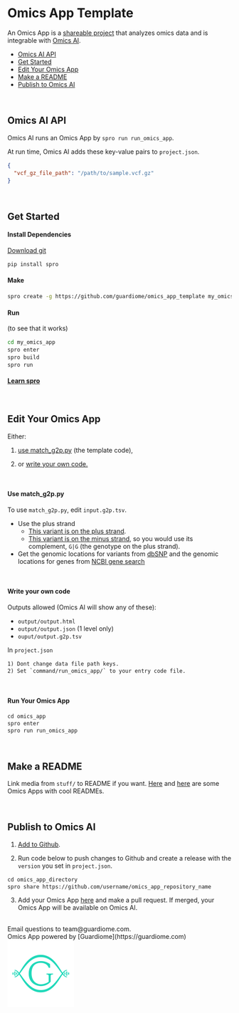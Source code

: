 # Omics App Template

An Omics App is a [shareable project](https://github.com/KwatME/spro) that analyzes omics data and is integrable with [Omics AI](https://guardiome.com).

- [Omics AI API](#omics-ai-api)
- [Get Started](#get-started)
- [Edit Your Omics App](#edit-your-omics-app)
- [Make a README](#make-a-readme)
- [Publish to Omics AI](#publish-to-omics-ai)

<br>

## Omics AI API

Omics AI runs an Omics App by `spro run run_omics_app`.

At run time, Omics AI adds these key-value pairs to `project.json`.

```json
{
  "vcf_gz_file_path": "/path/to/sample.vcf.gz"
}
```

<br>

## Get Started

#### Install Dependencies

[Download git](https://git-scm.com/downloads)

```bash
pip install spro
```

#### Make

```bash
spro create -g https://github.com/guardiome/omics_app_template my_omics_app
```

#### Run

(to see that it works)

```bash
cd my_omics_app
spro enter
spro build
spro run
```

#### [Learn spro](https://github.com/kwatme/spro)

<br>

## Edit Your Omics App

Either:

1) [use match_g2p.py](#use-match-g2p.py) (the template code),

2) or [write your own code.](#write-your-own-code)

<br>

#### Use match_g2p.py

To use `match_g2p.py`, edit `input.g2p.tsv`.

* Use the plus strand
  * [This variant is on the plus strand](https://www.snpedia.com/index.php/Rs53576).
  * [This variant is on the minus strand](https://www.snpedia.com/index.php/Rs1051730), so you would use its complement, `G|G` (the genotype on the plus strand).
* Get the genomic locations for variants from [dbSNP](https://www.ncbi.nlm.nih.gov/projects/SNP/) and the genomic locations for genes from [NCBI gene search](https://www.ncbi.nlm.nih.gov/gene/672)

<br>

#### Write your own code

Outputs allowed (Omics AI will show any of these):

- `output/output.html`
- `output/output.json` (1 level only)
- `ouput/output.g2p.tsv`

In `project.json`

    1) Dont change data file path keys.
    2) Set `command/run_omics_app/` to your entry code file.

<br>

#### Run Your Omics App

```
cd omics_app
spro enter
spro run run_omics_app
```

<br>

## Make a README

Link media from `stuff/` to README if you want. [Here](https://github.com/Kazyra/muscle_type) and [here](https://github.com/yaseenkady/alcohol-skin-flush) are some Omics Apps with cool READMEs.


<br>

## Publish to Omics AI

1) [Add to Github](https://help.github.com/articles/adding-an-existing-project-to-github-using-the-command-line/).

2) Run code below to push changes to Github and create a release with the `version` you set in `project.json`.

```
cd omics_app_directory
spro share https://github.com/username/omics_app_repository_name
```

3) Add your Omics App [here](https://github.com/Guardiome/omics_apps_for_omics_ai/blob/master/omics_apps_for_omics_ai.yaml) and make a pull request. If merged, your Omics App will be available on Omics AI.

<br>
Email questions to team@guardiome.com.

<br>
Omics App powered by [Guardiome](https://guardiome.com)

<img src="stuff/guardiome_logo.png" width="150" height="150">
